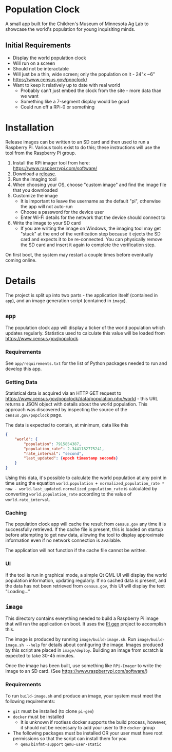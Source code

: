 # Population Clock

A small app built for the Children's Museum of Minnesota Ag Lab to showcase the world's population for young inquisiting minds.

## Initial Requirements

- Display the world population clock
- Will run on a screen
- Should not be interactable
- Will just be a thin, wide screen; only the population on it - 24"x ~6"
- https://www.census.gov/popclock/
- Want to keep it relatively up to date with real world
  - Probably can't just embed the clock from the site - more data than we want
  - Something like a 7-segment display would be good
  - Could run off a RPi-0 or something

# Installation

Release images can be written to an SD card and then used to run a Raspberry Pi. Various tools exist
to do this; these instructions will use the tool from the Raspberry Pi group.

1. Install the RPi imager tool from here: https://www.raspberrypi.com/software/
2. Download a [release](https://github.com/Ipiano/population-clock-exhibit/releases).
3. Run the imaging tool
4. When choosing your OS, choose "custom image" and find the image file that you downloaded
5. Customize the image
   - It is important to leave the username as the default "pi", otherwise the app will not auto-run
   - Choose a password for the device user
   - Enter Wi-Fi details for the network that the device should connect to
6. Write the image to your SD card
   - If you are writing the image on Windows, the imaging tool may get "stuck" at the end of
     the verification step because it ejects the SD card and expects it to be re-connected. You
     can physically remove the SD card and insert it again to complete the verification step.

On first boot, the system may restart a couple times before eventually coming online.

# Details

The project is split up into two parts - the application itself (contained in `app`),
and an image generation script (contained in `image`).

## `app`

The population clock app will display a ticker of the world population which updates
regularly. Statistics used to calculate this value will be loaded from <https://www.census.gov/popclock>.

### Requirements

See `app/requirements.txt` for the list of Python packages needed to run and develop this
app.

### Getting Data

Statistical data is acquired via an HTTP GET request to <https://www.census.gov/popclock/data/population.php/world> - this URL returns a JSON object with details about the world population.
This approach was discovered by inspecting the source of the `census.gov/popclock` page.

The data is expected to contain, at minimum, data like this

```json
{
    "world": {
        "population": 7915854387,
        "population_rate": 2.3441182775241,
        "rate_interval": "second",
        "last_updated": {epoch timestamp seconds}
    }
}
```

Using this data, it's possible to calculate the world population at any point in
time using the equation `world.population + normalized_population_rate * now - world.last_updated`.
`normalized_population_rate` is calculated by converting `world.population_rate` according to
the value of `world.rate_interval`.

### Caching

The population clock app will cache the result from `census.gov` any time it is
successfully retrieved. If the cache file is present, this is loaded on startup
before attempting to get new data, allowing the tool to display approximate
information even if no network connection is available.

The application will not function if the cache file cannot be written.

### UI

If the tool is run in graphical mode, a simple Qt QML UI will display the
world population information, updating regularly. If no cached data is present,
and the data has not been retrieved from `census.gov`, this UI will display the
text "Loading..."

## `image`

This directory contains everything needed to build a Raspberry Pi image that will
run the application on boot. It uses the [PI gen](https://github.com/RPi-Distro/pi-gen)
project to accomplish this.

The image is produced by running `image/build-image.sh`. Run
`image/build-image.sh --help` for details about configuring the image. Images
produced by this script are placed in `image/deploy`. Building an image from
scratch is expected to take 30-45 minutes.

Once the image has been built, use something like `RPi-Imager` to write the image to an
SD card. (See <https://www.raspberrypi.com/software/>)

### Requirements

To run `build-image.sh` and produce an image, your system must meet the following
requirements:

- `git` must be installed (to clone `pi-gen`)
- `docker` must be installed
  - It is unknown if rootless docker supports the build process, however, it
    should not be necessary to add your user to the `docker` group
- The following packages must be installed OR your user must have root permissions
  so that the script can install them for you
  - `qemu` `binfmt-support` `qemu-user-static`
